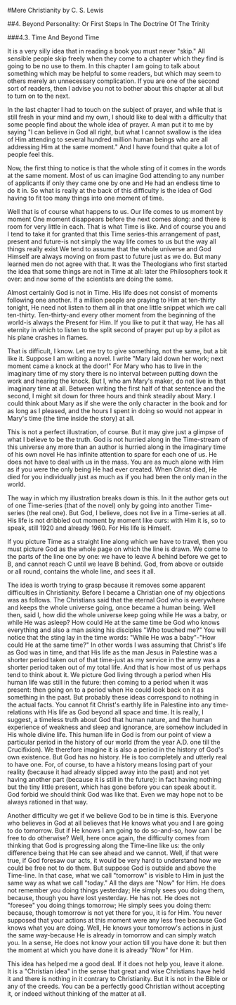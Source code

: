#Mere Christianity 
by C. S. Lewis

##4. Beyond Personality: Or First Steps In The Doctrine Of The Trinity

###4.3. Time And Beyond Time

It is a very silly idea that in reading a book you must never "skip." All sensible people skip freely when they come to a chapter which they find is going to be no use to them. In this chapter I am going to talk about something which may be helpful to some readers, but which may seem to others merely an unnecessary complication. If you are one of the second sort of readers, then I advise you not to bother about this chapter at all but to turn on to the next.

In the last chapter I had to touch on the subject of prayer, and while that is still fresh in your mind and my own, I should like to deal with a difficulty that some people find about the whole idea of prayer. A man put it to me by saying "I can believe in God all right, but what I cannot swallow is the idea of Him attending to several hundred million human beings who are all addressing Him at the same moment." And I have found that quite a lot of people feel this.

Now, the first thing to notice is that the whole sting of it comes in the words at the same moment. Most of us can imagine God attending to any number of applicants if only they came one by one and He had an endless time to do it in. So what is really at the back of this difficulty is the idea of God having to fit too many things into one moment of time.

Well that is of course what happens to us. Our life comes to us moment by moment One moment disappears before the next comes along: and there is room for very little in each. That is what Time is like. And of course you and I tend to take it for granted that this Time series-this arrangement of past, present and future-is not simply the way life comes to us but the way all things really exist We tend to assume that the whole universe and God Himself are always moving on from past to future just as we do. But many learned men do not agree with that. It was the Theologians who first started the idea that some things are not in Time at all: later the Philosophers took it over: and now some of the scientists are doing the same.

Almost certainly God is not in Time. His life does not consist of moments following one another. If a million people are praying to Him at ten-thirty tonight, He need not listen to them all in that one little snippet which we call ten-thirty. Ten-thirty-and every other moment from the beginning of the world-is always the Present for Him. If you like to put it that way, He has all eternity in which to listen to the split second of prayer put up by a pilot as his plane crashes in flames.

That is difficult, I know. Let me try to give something, not the same, but a bit like it. Suppose I am writing a novel. I write "Mary laid down her work; next moment came a knock at the door!" For Mary who has to live in the imaginary time of my story there is no interval between putting down the work and hearing the knock. But I, who am Mary's maker, do not live in that imaginary time at all. Between writing the first half of that sentence and the second, I might sit down for three hours and think steadily about Mary. I could think about Mary as if she were the only character in the book and for as long as I pleased, and the hours I spent in doing so would not appear in Mary's time (the time inside the story) at all.

This is not a perfect illustration, of course. But it may give just a glimpse of what I believe to be the truth. God is not hurried along in the Time-stream of this universe any more than an author is hurried along in the imaginary time of his own novel He has infinite attention to spare for each one of us. He does not have to deal with us in the mass. You are as much alone with Him as if you were the only being He had ever created. When Christ died, He died for you individually just as much as if you had been the only man in the world.

The way in which my illustration breaks down is this. In it the author gets out of one Time-series (that of the novel) only by going into another Time-series (the real one). But God, I believe, does not live in a Time-series at all. His life is not dribbled out moment by moment like ours: with Him it is, so to speak, still 1920 and already 1960. For His life is Himself.

If you picture Time as a straight line along which we have to travel, then you must picture God as the whole page on which the line is drawn. We come to the parts of the line one by one: we have to leave A behind before we get to B, and cannot reach C until we leave B behind. God, from above or outside or all round, contains the whole line, and sees it all.

The idea is worth trying to grasp because it removes some apparent difficulties in Christianity. Before I became a Christian one of my objections was as follows. The Christians said that the eternal God who is everywhere and keeps the whole universe going, once became a human being. Well then, said I, how did the whole universe keep going while He was a baby, or while He was asleep? How could He at the same time be God who knows everything and also a man asking his disciples "Who touched me?" You will notice that the sting lay in the time words: "While He was a baby"-"How could He at the same time?" In other words I was assuming that Christ's life as God was in time, and that His life as the man Jesus in Palestine was a shorter period taken out of that time-just as my service in the army was a shorter period taken out of my total life. And that is how most of us perhaps tend to think about it. We picture God living through a period when His human life was still in the future: then coming to a period when it was present: then going on to a period when He could look back on it as something in the past. But probably these ideas correspond to nothing in the actual facts. You cannot fit Christ's earthly life in Palestine into any time-relations with His life as God beyond all space and time. It is really, I suggest, a timeless truth about God that human nature, and the human experience of weakness and sleep and ignorance, are somehow included in His whole divine life. This human life in God is from our point of view a particular period in the history of our world (from the year A.D. one till the Crucifixion). We therefore imagine it is also a period in the history of God's own existence. But God has no history. He is too completely and utterly real to have one. For, of course, to have a history means losing part of your reality (because it had already slipped away into the past) and not yet having another part (because it is still in the future): in fact having nothing but the tiny little present, which has gone before you can speak about it. God forbid we should think God was like that. Even we may hope not to be always rationed in that way.

Another difficulty we get if we believe God to be in time is this. Everyone who believes in God at all believes that He knows what you and I are going to do tomorrow. But if He knows I am going to do so-and-so, how can I be free to do otherwise? Well, here once again, the difficulty comes from thinking that God is progressing along the Time-line like us: the only difference being that He can see ahead and we cannot. Well, if that were true, if God foresaw our acts, it would be very hard to understand how we could be free not to do them. But suppose God is outside and above the Time-line. In that case, what we call "tomorrow" is visible to Him in just the same way as what we call "today." All the days are "Now" for Him. He does not remember you doing things yesterday; He simply sees you doing them, because, though you have lost yesterday. He has not. He does not "foresee" you doing things tomorrow; He simply sees you doing them: because, though tomorrow is not yet there for you, it is for Him. You never supposed that your actions at this moment were any less free because God knows what you are doing. Well, He knows your tomorrow's actions in just the same way-because He is already in tomorrow and can simply watch you. In a sense, He does not know your action till you have done it: but then the moment at which you have done it is already "Now" for Him.

This idea has helped me a good deal. If it does not help you, leave it alone. It is a "Christian idea" in the sense that great and wise Christians have held it and there is nothing in it contrary to Christianity. But it is not in the Bible or any of the creeds. You can be a perfectly good Christian without accepting it, or indeed without thinking of the matter at all.
